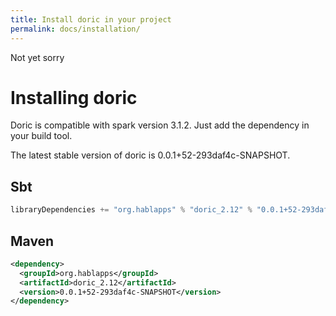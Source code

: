 ```yaml
---
title: Install doric in your project
permalink: docs/installation/
---
```

Not yet sorry
# Installing doric
Doric is compatible with spark version 3.1.2. Just add the dependency in your build tool.

The latest stable version of doric is 0.0.1+52-293daf4c-SNAPSHOT.

## Sbt
```scala
libraryDependencies += "org.hablapps" % "doric_2.12" % "0.0.1+52-293daf4c-SNAPSHOT"
```
## Maven
```xml
<dependency>
  <groupId>org.hablapps</groupId>
  <artifactId>doric_2.12</artifactId>
  <version>0.0.1+52-293daf4c-SNAPSHOT</version>
</dependency>
```
